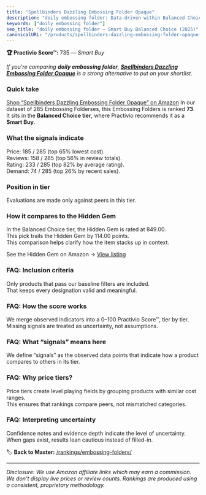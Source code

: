 ```yaml
---
title: "Spellbinders Dazzling Embossing Folder Opaque"
description: "doily embossing folder: Data-driven within Balanced Choice ranking using the Practivio Score™. Positioned by quality, value, demand, findability, momentum."
keywords: ["doily embossing folder"]
seo_title: "doily embossing folder — Smart Buy Balanced Choice (2025)"
canonicalURL: "/products/spellbinders-dazzling-embossing-folder-opaque-B0B64MMHP7/"
---
```


**🏆 Practivio Score™:** 735 — _Smart Buy_


*If you're comparing **doily embossing folder**, **[Spellbinders Dazzling Embossing Folder Opaque](https://www.amazon.com/dp/B0B64MMHP7?tag=practivio-20)** is a strong alternative to put on your shortlist.*
### Quick take
[Shop “Spellbinders Dazzling Embossing Folder Opaque” on Amazon](https://www.amazon.com/dp/B0B64MMHP7?tag=practivio-20)
In our dataset of 285 Embossing Folderses, this Embossing Folders is ranked **73**.  
It sits in the **Balanced Choice tier**, where Practivio recommends it as a **Smart Buy**.

### What the signals indicate
Price: 185 / 285 (top 65% lowest cost).  
Reviews: 158 / 285 (top 56% in review totals).  
Rating: 233 / 285 (top 82% by average rating).  
Demand: 74 / 285 (top 26% by recent sales).

### Position in tier
Evaluations are made only against peers in this tier.

### How it compares to the Hidden Gem
In the Balanced Choice tier, the Hidden Gem is rated at 849.00.  
This pick trails the Hidden Gem by 114.00 points.  
This comparison helps clarify how the item stacks up in context.  

See the Hidden Gem on Amazon → [View listing](https://www.amazon.com/dp/B0006HXBSU?tag=practivio-20)

### FAQ: Inclusion criteria
Only products that pass our baseline filters are included.  
That keeps every designation valid and meaningful.

### FAQ: How the score works
We merge observed indicators into a 0–100 Practivio Score™, tier by tier.  
Missing signals are treated as uncertainty, not assumptions.

### FAQ: What “signals” means here
We define “signals” as the observed data points that indicate how a product compares to others in its tier.

### FAQ: Why price tiers?
Price tiers create level playing fields by grouping products with similar cost ranges.  
This ensures that rankings compare peers, not mismatched categories.

### FAQ: Interpreting uncertainty
Confidence notes and evidence depth indicate the level of uncertainty.  
When gaps exist, results lean cautious instead of filled-in.


🏷️ **Back to Master:** [/rankings/embossing-folders/](/rankings/embossing-folders/)

---
_Disclosure: We use Amazon affiliate links which may earn a commission. We don’t display live prices or review counts. Rankings are produced using a consistent, proprietary methodology._
